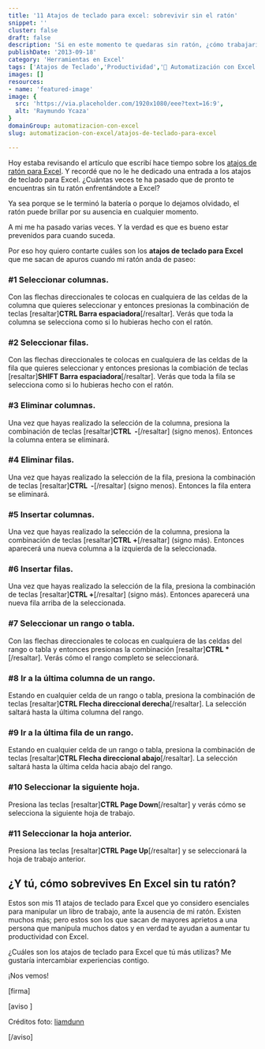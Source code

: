 ```yaml
---
title: '11 Atajos de teclado para excel: sobrevivir sin el ratón'
snippet: ''
cluster: false
draft: false 
description: 'Si en este momento te quedaras sin ratón, ¿cómo trabajarías con Excel? Échale un ojo a estos 11 atajos de teclado para Excel y estarás preparado.'
publishDate: '2013-09-18'
category: 'Herramientas en Excel'
tags: ['Atajos de Teclado','Productividad','🤖 Automatización con Excel']
images: []
resources: 
- name: 'featured-image'
image: {
  src: 'https://via.placeholder.com/1920x1080/eee?text=16:9',
  alt: 'Raymundo Ycaza'
}
domainGroup: automatizacion-con-excel
slug: automatizacion-con-excel/atajos-de-teclado-para-excel

---
```


Hoy estaba revisando el artículo que escribí hace tiempo sobre los [atajos de ratón para Excel](http://raymundoycaza.com/7-atajos-de-raton-que-deberias-conocer/ "7 Atajos de Ratón para Excel que deberías conocer"). Y recordé que no le he dedicado una entrada a los atajos de teclado para Excel. ¿Cuántas veces te ha pasado que de pronto te encuentras sin tu ratón enfrentándote a Excel?

Ya sea porque se le terminó la batería o porque lo dejamos olvidado, el ratón puede brillar por su ausencia en cualquier momento.

A mi me ha pasado varias veces. Y la verdad es que es bueno estar prevenidos para cuando suceda.

Por eso hoy quiero contarte cuáles son los **atajos de teclado para Excel** que me sacan de apuros cuando mi ratón anda de paseo:

### #1 Seleccionar columnas.

Con las flechas direccionales te colocas en cualquiera de las celdas de la columna que quieres seleccionar y entonces presionas la combinación de teclas \[resaltar\]**CTRL Barra espaciadora**\[/resaltar\]. Verás que toda la columna se selecciona como si lo hubieras hecho con el ratón.

### #2 Seleccionar filas.

Con las flechas direccionales te colocas en cualquiera de las celdas de la fila que quieres seleccionar y entonces presionas la combiación de teclas \[resaltar\]**SHIFT Barra espaciadora**\[/resaltar\]. Verás que toda la fila se selecciona como si lo hubieras hecho con el ratón.

### #3 Eliminar columnas.

Una vez que hayas realizado la selección de la columna, presiona la combinación de teclas \[resaltar\]**CTRL  -**\[/resaltar\] (signo menos). Entonces la columna entera se eliminará.

### #4 Eliminar filas.

Una vez que hayas realizado la selección de la fila, presiona la combinación de teclas \[resaltar\]**CTRL  -**\[/resaltar\] (signo menos). Entonces la fila entera se eliminará.

### #5 Insertar columnas.

Una vez que hayas realizado la selección de la columna, presiona la combinación de teclas \[resaltar\]**CTRL +**\[/resaltar\] (signo más). Entonces aparecerá una nueva columna a la izquierda de la seleccionada.

### #6 Insertar filas.

Una vez que hayas realizado la selección de la fila, presiona la combinación de teclas \[resaltar\]**CTRL +**\[/resaltar\] (signo más). Entonces aparecerá una nueva fila arriba de la seleccionada.

### #7 Seleccionar un rango o tabla.

Con las flechas direccionales te colocas en cualquiera de las celdas del rango o tabla y entonces presionas la combinación \[resaltar\]**CTRL \***\[/resaltar\]. Verás cómo el rango completo se seleccionará.

### #8 Ir a la última columna de un rango.

Estando en cualquier celda de un rango o tabla, presiona la combinación de teclas \[resaltar\]**CTRL Flecha direccional derecha**\[/resaltar\]. La selección saltará hasta la última columna del rango.

### #9 Ir a la última fila de un rango.

Estando en cualquier celda de un rango o tabla, presiona la combinación de teclas \[resaltar\]**CTRL Flecha direccional abajo**\[/resaltar\]. La selección saltará hasta la última celda hacia abajo del rango.

### #10 Seleccionar la siguiente hoja.

Presiona las teclas \[resaltar\]**CTRL Page Down**\[/resaltar\] y verás cómo se selecciona la siguiente hoja de trabajo.

### #11 Seleccionar la hoja anterior.

Presiona las teclas \[resaltar\]**CTRL Page Up**\[/resaltar\] y se seleccionará la hoja de trabajo anterior.

## ¿Y tú, cómo sobrevives En Excel sin tu ratón?

Estos son mis 11 atajos de teclado para Excel que yo considero esenciales para manipular un libro de trabajo, ante la ausencia de mi ratón. Existen muchos más; pero estos son los que sacan de mayores aprietos a una persona que manipula muchos datos y en verdad te ayudan a aumentar tu productividad con Excel.

¿Cuáles son los atajos de teclado para Excel que tú más utilizas? Me gustaría intercambiar experiencias contigo.

¡Nos vemos!

\[firma\]

\[aviso \]

Créditos foto: [liamdunn](http://www.flickr.com/photos/liamdunn/2683642114/ "liamdunn - Flickr")

\[/aviso\]
